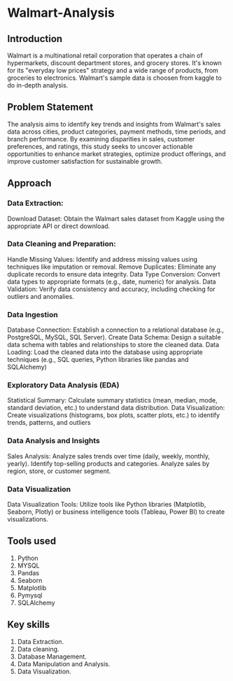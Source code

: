 # Walmart-Analysis

## Introduction
Walmart is a multinational retail corporation that operates a chain of hypermarkets, discount department stores, and grocery stores. 
It's known for its "everyday low prices" strategy and a wide range of products, from groceries to electronics. 
Walmart's sample data is choosen from kaggle to do in-depth analysis.

## Problem Statement
The analysis aims to identify key trends and insights from Walmart's sales data across cities, product categories, payment methods, time periods, and branch performance. 
By examining disparities in sales, customer preferences, and ratings, this study seeks to uncover actionable opportunities to enhance market strategies, optimize product offerings, and improve customer satisfaction for sustainable growth.

## Approach
### Data Extraction:
Download Dataset: Obtain the Walmart sales dataset from Kaggle using the appropriate API or direct download.

### Data Cleaning and Preparation: 
Handle Missing Values: Identify and address missing values using techniques like imputation or removal.
Remove Duplicates: Eliminate any duplicate records to ensure data integrity.
Data Type Conversion: Convert data types to appropriate formats (e.g., date, numeric) for analysis.
Data Validation: Verify data consistency and accuracy, including checking for outliers and anomalies.

### Data Ingestion
Database Connection: Establish a connection to a relational database (e.g., PostgreSQL, MySQL, SQL Server).
Create Data Schema: Design a suitable data schema with tables and relationships to store the cleaned data.
Data Loading: Load the cleaned data into the database using appropriate techniques (e.g., SQL queries, Python libraries like pandas and SQLAlchemy)

### Exploratory Data Analysis (EDA)
Statistical Summary: Calculate summary statistics (mean, median, mode, standard deviation, etc.) to understand data distribution.
Data Visualization: Create visualizations (histograms, box plots, scatter plots, etc.) to identify trends, patterns, and outliers

### Data Analysis and Insights
Sales Analysis:
Analyze sales trends over time (daily, weekly, monthly, yearly).
Identify top-selling products and categories.
Analyze sales by region, store, or customer segment.

### Data Visualization
Data Visualization Tools: Utilize tools like Python libraries (Matplotlib, Seaborn, Plotly) or business intelligence tools (Tableau, Power BI) to create visualizations.


## Tools used
1. Python
2. MYSQL
3. Pandas
4. Seaborn
5. Matplotlib
6. Pymysql
7. SQLAlchemy

## Key skills
1. Data Extraction.
2. Data cleaning.
3. Database Management.
4. Data Manipulation and Analysis.
5. Data Visualization.





